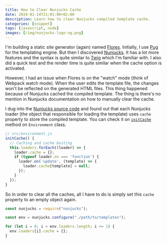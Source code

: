 ```yaml
---
title: How to Clear Nunjucks Cache
date: 2019-01-14T21:01:00+02:00
description: Learn how to clear Nunjucks compiled template cache.
categories: [snippet]
tags: [javascript, node]
images: [/img/nunjucks-logo-og.png]
---
```

I'm building a static site generator (again) named [Flores](https://github.com/risan/flores). Initially, I use [Pug](https://pugjs.org/) for the templating engine. But then I discovered [Nunjucks](https://mozilla.github.io/nunjucks/). It has a lot more features and the syntax is quite similar to [Twig](https://twig.symfony.com/) which I'm familiar with. I also did a quick test and the render time is quite similar when the cache option is activated.

However, I had an issue when Flores is on the "watch" mode (think of Webpack watch mode). When the user edits the template file, the changes won't be reflected on the generated HTML files. This thing happened because of Nunjucks cached the compiled template. The thing is there's no mention in Nunjucks documentation on how to manually clear the cache.

I dug into the [Nunjucks source code](https://github.com/mozilla/nunjucks) and found out that each Nunjucks loader (the object that responsible for loading the template) uses `cache` property to store the compiled template. You can check it on [`initCache`](https://github.com/mozilla/nunjucks/blob/v3.1.7/nunjucks/src/environment.js#L98-L108) method on `Environment` class.

```js
// src/environment.js
initCache() {
  // Caching and cache busting
  this.loaders.forEach((loader) => {
    loader.cache = {};
    if (typeof loader.on === 'function') {
      loader.on('update', (template) => {
        loader.cache[template] = null;
      });
    }
  });
}
```

So in order to clear all the caches, all I have to do is simply set this `cache` property to an empty object again.

```js
const nunjucks = require("nunjucks");

const env = nunjucks.configure("./path/to/templates");

for (let i = 0; i < env.loaders.length; i += 1) {
  env.loaders[i].cache = {};
}
```
